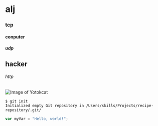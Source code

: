 # alj
### tcp
#### conputer
##### udp
## hacker
###### http

![Image of Yotokcat](https://octodex.github.com/images/yaktocat.png)

```
$ git init
Initialized empty Git repository in /Users/skills/Projects/recipe-repository/.git/
```

```javascript
var myVar = "Hello, world!";
```
